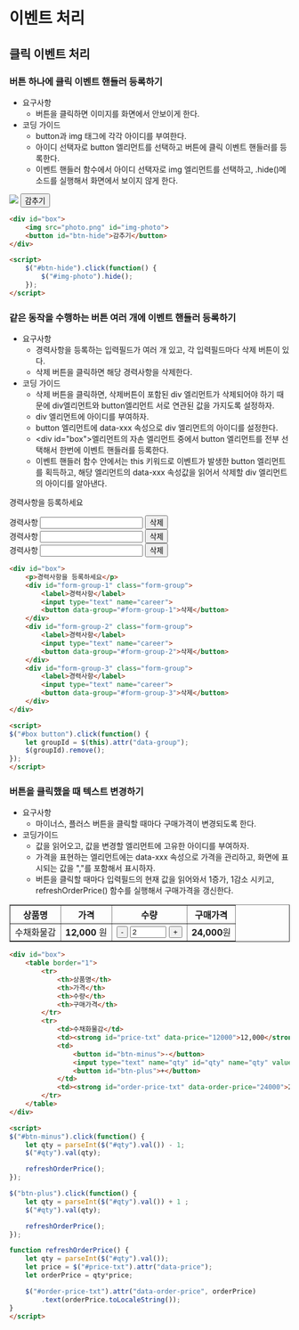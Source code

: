# 이벤트 처리

## 클릭 이벤트 처리

### 버튼 하나에 클릭 이벤트 핸들러 등록하기
- 요구사항
  - 버튼을 클릭하면 이미지를 화면에서 안보이게 한다.
- 코딩 가이드
  - button과 img 태그에 각각 아이디를 부여한다.
  - 아이디 선택자로 button 엘리먼트를 선택하고 버튼에 클릭 이벤트 핸들러를 등록한다.
  - 이벤트 핸들러 함수에서 아이디 선택자로 img 엘리먼트를 선택하고, .hide()메소드를 실행해서 화면에서 보이지 않게 한다.

<div id="box">
    <img src="https://picsum.photos/60/40" id="img-photo" />
    <button id="btn-hide">감추기</button>
</div>

```html
<div id="box">
    <img src="photo.png" id="img-photo">
    <button id="btn-hide">감추기</button>
</div>

<script>
    $("#btn-hide").click(function() {
        $("#img-photo").hide();
    });
</script>
```

### 같은 동작을 수행하는 버튼 여러 개에 이벤트 핸들러 등록하기
- 요구사항
  - 경력사항을 등록하는 입력필드가 여러 개 있고, 각 입력필드마다 삭제 버튼이 있다.
  - 삭제 버튼을 클릭하면 해당 경력사항을 삭제한다.
- 코딩 가이드
  - 삭제 버튼을 클릭하면, 삭제버튼이 포함된 div 엘리먼트가 삭제되어야 하기 때문에 div엘리먼트와 button엘리먼트 서로 연관된 값을 가지도록 설정하자.
  - div 엘리먼트에 아이디를 부여하자.
  - button 엘리먼트에 data-xxx 속성으로 div 엘리먼트의 아이디를 설정한다.
  - &lt;div id="box"&gt;엘리먼트의 자손 엘리먼트 중에서 button 엘리먼트를 전부 선택해서 한번에 이벤트 핸들러를 등록한다.
  - 이벤트 핸들러 함수 안에서는 this 키워드로 이벤트가 발생한 button 엘리먼트를 획득하고, 해당 엘리먼트의 data-xxx 속성값을 읽어서 삭제할 div 엘리먼트의 아이디를 알아낸다.

<div id="box">
    <p>경력사항을 등록하세요</p>
    <div id="form-group-1" class="form-group">
        <label>경력사항</label>
        <input type="text" name="career">
        <button data-group="#form-group-1">삭제</button>
    </div>
    <div id="form-group-2" class="form-group">
        <label>경력사항</label>
        <input type="text" name="career">
        <button data-group="#form-group-2">삭제</button>
    </div>
    <div id="form-group-3" class="form-group">
        <label>경력사항</label>
        <input type="text" name="career">
        <button data-group="#form-group-3">삭제</button>
    </div>
</div>

```html
<div id="box">
    <p>경력사항을 등록하세요</p>
    <div id="form-group-1" class="form-group">
        <label>경력사항</label>
        <input type="text" name="career">
        <button data-group="#form-group-1">삭제</button>
    </div>
    <div id="form-group-2" class="form-group">
        <label>경력사항</label>
        <input type="text" name="career">
        <button data-group="#form-group-2">삭제</button>
    </div>
    <div id="form-group-3" class="form-group">
        <label>경력사항</label>
        <input type="text" name="career">
        <button data-group="#form-group-3">삭제</button>
    </div>
</div>

<script>
$("#box button").click(function() {
    let groupId = $(this).attr("data-group");
    $(groupId).remove();
});
</script>
```

### 버튼을 클릭했을 때 텍스트 변경하기

- 요구사항
  - 마이너스, 플러스 버튼을 클릭할 때마다 구매가격이 변경되도록 한다.
- 코딩가이드
  - 값을 읽어오고, 값을 변경할 엘리먼트에 고유한 아이디를 부여하자.
  - 가격을 표현하는 엘리먼트에는 data-xxx 속성으로 가격을 관리하고, 화면에 표시되는 값을 ","를 포함해서 표시하자.
  - 버튼을 클릭할 때마다 입력필드의 현재 값을 읽어와서 1증가, 1감소 시키고, refreshOrderPrice() 함수를 실행해서 구매가격을 갱신한다.
<div id="box">
    <table border="1">
        <tr>
            <th>상품명</th>
            <th>가격</th>
            <th>수량</th>
            <th>구매가격</th>
        </tr>
        <tr>
            <td>수채화물감</td>
            <td><strong id="price-txt" data-price="12000">12,000</strong> 원</td>
            <td>
                <button id="btn-minus">-</button>
                <input type="text" name="qty" id="qty" name="qty" value="2" size="5"/>
                <button id="btn-plus">+</button>
            </td>
            <td><strong id="order-price-txt" data-price="24000">24,000</strong>원</td>
        </tr>
    </table>
</div>

```html
<div id="box">
    <table border="1">
        <tr>
            <th>상품명</th>
            <th>가격</th>
            <th>수량</th>
            <th>구매가격</th>
        </tr>
        <tr>
            <td>수채화물감</td>
            <td><strong id="price-txt" data-price="12000">12,000</strong> 원</td>
            <td>
                <button id="btn-minus">-</button>
                <input type="text" name="qty" id="qty" name="qty" value="2" size="5"/>
                <button id="btn-plus">+</button>
            </td>
            <td><strong id="order-price-txt" data-order-price="24000">24,000</strong>원</td>
        </tr>
    </table>
</div>

<script>
$("#btn-minus").click(function() {
    let qty = parseInt($("#qty").val()) - 1;
    $("#qty").val(qty);

    refreshOrderPrice();
});

$("btn-plus").click(function() {
    let qty = parseInt($("#qty").val()) + 1 ;
    $("#qty").val(qty);

    refreshOrderPrice();
});

function refreshOrderPrice() {
    let qty = parseInt($("#qty").val());
    let price = $("#price-txt").attr("data-price");
    let orderPrice = qty*price;

    $("#order-price-txt").attr("data-order-price", orderPrice)
        .text(orderPrice.toLocaleString());
}
</script>
```
